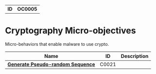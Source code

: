 |||
|---|---|
|**ID**|**OC0005**|


# Cryptography Micro-objectives #
Micro-behaviors that enable malware to use crypto.

|Name|ID|Description|
|---|---|---|
|[**Generate Pseudo-random Sequence**](https://github.com/MBCProject/mbc-markdown/blob/master/micro-behaviors/cryptography/gen-random.md)|C0021||
